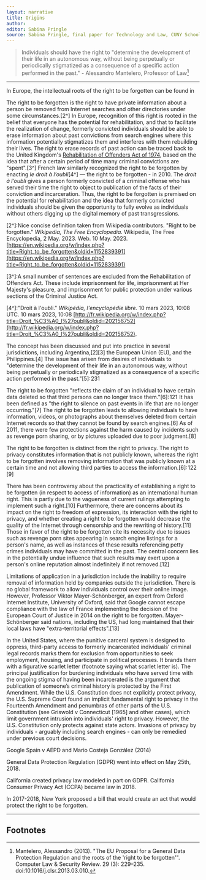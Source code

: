 ```yaml
---
layout: narrative
title: Origins
author:
editor: Sabina Pringle
source: Sabina Pringle, final paper for Technology and Law, CUNY School of Law, May 2023
---
```


> Individuals should have the right to "determine the development of their life in an autonomous way, without being perpetually or periodically stigmatized as a consequence of a specific action performed in the past." - Alessandro Mantelero, Professor of Law[^fn1]

[^fn1]: Mantelero, Alessandro (2013). "The EU Proposal for a General Data Protection Regulation and the roots of the 'right to be forgotten'". Computer Law & Security Review. 29 (3): 229–235. doi:10.1016/j.clsr.2013.03.010.

---

In Europe, the intellectual roots of the right to be forgotten can be found in  

The right to be forgotten is the right to have private information about a person be removed from Internet searches and other directories under some circumstances.[2^] In Europe, recognition of this right is rooted in the belief that everyone has the potential for rehabilitation, and that to facilitate the realization of change, formerly convicted individuals should be able to erase information about past convictions from search engines where this information potentially stigmatizes them and interferes with them rebuilding their lives. The right to erase records of past action can be traced back to the United Kingdom's [Rehabilitation of Offenders Act of 1974](https://www.legislation.gov.uk/ukpga/1974/53), based on the idea that after a certain period of time many criminal convictions are "spent".[3^] French law similarly recognized the right to be forgotten by enacting *le droit à l’oubli*[4^] — the right to be forgotten - in 2010. The *droit à l’oubli* gives a person formerly convicted of a criminal offense who has served their time the right to object to publication of the facts of their conviction and incarceration. Thus, the right to be forgotten is premised on the potential for rehabilitation and the idea that formerly convicted individuals should be given the opportunity to fully evolve as individuals without others digging up the digital memory of past transgressions.

[2^]:Nice concise definition taken from Wikipedia contributors. "Right to be forgotten." *Wikipedia, The Free Encyclopedia.* Wikipedia, The Free Encyclopedia, 2 May. 2023. Web. 10 May. 2023. [https://en.wikipedia.org/w/index.php?title=Right_to_be_forgotten&oldid=1152839391](https://en.wikipedia.org/w/index.php?title=Right_to_be_forgotten&oldid=1152839391)

[3^]:A small number of sentences are excluded from the Rehabilitation of Offenders Act. These include imprisonment for life, imprisonment at Her Majesty's pleasure, and imprisonment for public protection under various sections of the Criminal Justice Act.

[4^]:"Droit à l'oubli." *Wikipédia, l'encyclopédie libre.* 10 mars 2023, 10:08 UTC. 10 mars 2023, 10:08 [http://fr.wikipedia.org/w/index.php?title=Droit_%C3%A0_l%27oubli&oldid=202156752](http://fr.wikipedia.org/w/index.php?title=Droit_%C3%A0_l%27oubli&oldid=202156752).  

The concept has been discussed and put into practice in several jurisdictions, including Argentina,[2][3] the European Union (EU), and the Philippines.[4] The issue has arisen from desires of individuals to "determine the development of their life in an autonomous way, without being perpetually or periodically stigmatized as a consequence of a specific action performed in the past."[5]: 231 

The right to be forgotten "reflects the claim of an individual to have certain data deleted so that third persons can no longer trace them."[6]: 121  It has been defined as "the right to silence on past events in life that are no longer occurring."[7] The right to be forgotten leads to allowing individuals to have information, videos, or photographs about themselves deleted from certain Internet records so that they cannot be found by search engines.[6] As of 2011, there were few protections against the harm caused by incidents such as revenge porn sharing, or by pictures uploaded due to poor judgment.[8]

The right to be forgotten is distinct from the right to privacy. The right to privacy constitutes information that is not publicly known, whereas the right to be forgotten involves removing information that was publicly known at a certain time and not allowing third parties to access the information.[6]: 122 [9]

There has been controversy about the practicality of establishing a right to be forgotten (in respect to access of information) as an international human right. This is partly due to the vagueness of current rulings attempting to implement such a right.[10] Furthermore, there are concerns about its impact on the right to freedom of expression, its interaction with the right to privacy, and whether creating a right to be forgotten would decrease the quality of the Internet through censorship and the rewriting of history.[11] Those in favor of the right to be forgotten cite its necessity due to issues such as revenge porn sites appearing in search engine listings for a person's name, as well as instances of these results referencing petty crimes individuals may have committed in the past. The central concern lies in the potentially undue influence that such results may exert upon a person's online reputation almost indefinitely if not removed.[12]

Limitations of application in a jurisdiction include the inability to require removal of information held by companies outside the jurisdiction. There is no global framework to allow individuals control over their online image. However, Professor Viktor Mayer-Schönberger, an expert from Oxford Internet Institute, University of Oxford, said that Google cannot escape compliance with the law of France implementing the decision of the European Court of Justice in 2014 on the right to be forgotten. Mayer-Schönberger said nations, including the US, had long maintained that their local laws have "extra-territorial effects".[13]

In the United States, where the punitive carceral system is designed to oppress, third-party access to formerly incarcerated individuals' criminal legal records marks them for exclusion from opportunities to seek employment, housing, and participate in political processes. It brands them with a figurative scarlet letter (footnote saying what scarlet letter is). The principal justification for burdening individuals who have served time with the ongoing stigma of having been incarcerated is the argument that publication of someone’s criminal history is protected by the First Amendment. While the U.S. Constitution does not explicitly protect privacy, the U.S. Supreme Court found an implicit fundamental right to privacy in the Fourteenth Amendment and penumbras of other parts of the U.S. Constitution (see Griswold v Connecticut [1965] and other cases), which limit government intrusion into individuals' right to privacy. However, the U.S. Constitution only protects against state actors. Invasions of privacy by individuals - arguably including search engines - can only be remedied under previous court decisions.

Google Spain v AEPD and Mario Costeja González (2014)

General Data Protection Regulation (GDPR) went into effect on May 25th, 2018.

California created privacy law modeled in part on GDPR. California Consumer Privacy Act (CCPA) became law in 2018.

In 2017-2018, New York proposed a bill that would create an act that would protect the right to be forgotten.

---

## Footnotes
